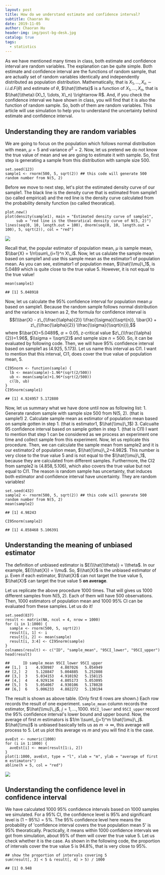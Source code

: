 ```yaml
---
layout: post
title: How do we understand estimate and confidence interval?
subtitle: Chaoran Hu
date: 2019-11-05
author: Chaoran Hu
header-img: img/post-bg-desk.jpg
catalog: true
tags:
  - statistics
---
```


As we have mentioned many times in class, both estimate and confidence
interval are random variables. The explanation can be quite simple. Both
estimate and confidence interval are the functions of random sample,
that are actually set of random variables identically and independently
distributed as population distribution. Mathematically, that is
*X*<sub>1</sub>, …, *X*<sub>*n*</sub> ∼ *i*.*i*.*d*.*F*(*θ*) and
estimate of *θ*, $\\hat{\\theta}$ is a function of
*X*<sub>1</sub>, …, *X*<sub>*n*</sub>, that is
$\\hat{\\theta}:(X\_1, \\dots, X\_n) \\rightarrow R$. And, if you check
the confidence interval we have shown in class, you will find that it is
also the function of random sample. So, both of them are random
variables. This article will use simulation to help you to understand
the uncertainty behind estimate and confidence interval.

Understanding they are random variables
---------------------------------------

We are going to focus on the population which follows normal
distribution with mean, *μ* = 5 and variance *σ*<sup>2</sup> = 2. Now,
let us pretend we do not know the true value of mean and we are going to
estimate it with sample. So, first step is generating a sample from this
distribution with sample size 500.

    set.seed(123)
    sample1 <- rnorm(500, 5, sqrt(2)) ## this code will generate 500 random number from N(5, 2)

Before we move to next step, let's plot the estimated density curve of
our sample1. The black line is the density curve that is estimated from
sample1 (so called empirical) and the red line is the density curve
calculated from the probability density function (so called
theoratical).

    plot.new()
    plot(density(sample1), main = "Estimated density curve of sample1",
         sub = "red line is the theoratical density curve of N(5, 2)")
    lines(seq(0, 10, length.out = 100), dnorm(seq(0, 10, length.out = 100), 5, sqrt(2)), col = "red")

![](../understand_est_ci_files/figure-markdown_strict/unnamed-chunk-2-1.png)

Recall that, the popular estimator of population mean, *μ* is sample
mean, $\\bar{X} = 1/n\\sum\_{i=1}^n X\_i$. Now, let us calulate the
sample mean based on sample1 and use this sample mean as the estimator1
of population mean. As you can see, estimator1 of population mean,
$\\hat{\\mu}\_1$, is 5.0489 which is quite close to the true value 5.
However, it is not equal to the true value!

    mean(sample1)

    ## [1] 5.048918

Now, let us calculate the 95% confidence interval for population mean
*μ* based on sample1. Because the random sample follows normal
distribution and the variance is known as 2, the formula for confidence
interval is
$$(\\bar{X} - z\_{\\frac{\\alpha}{2}} \\frac{\\sigma}{\\sqrt{n}}, \\bar{X} + z\_{\\frac{\\alpha}{2}} \\frac{\\sigma}{\\sqrt{n}}),$$
 where $\\bar{X}=5.0489$, *α* = 0.05, z-critical value
$z\_{\\frac{\\alpha}{2}}=1.96$, $\\sigma = \\sqrt{2}$ and sample size
*n* = 500. So, it can be evaluated by following code. Then, we will have
95% confidence interval based on sample1 as (4.925, 5.173). Let us name
this interval as CI1. I want to mention that this interval, CI1, does
cover the true value of population mean, 5.

    CI95norm <- function(sample) {
      lb <- mean(sample)-1.96*(sqrt(2/500))
      ub <- mean(sample)+1.96*(sqrt(2/500))
      c(lb, ub)
    }
    CI95norm(sample1)

    ## [1] 4.924957 5.172880

Now, let us summary what we have done until now as following list: 1.
Generate random sample with sample size 500 from N(5, 2). (that is
sample1) 2. Calculate sample mean as estimator of population mean based
on sample gotten in step 1. (that is estimator1, $\\hat{\\mu}\_1$) 3.
Calcualte 95 confidence interval based on sample gotten in step 1. (that
is CI1) I want to mention that step 1 can be considered as we process an
experiment one time and collect sample from this experiment. Now, let us
replicate this procedure. Then, we can calculate the sample mean from
sample2 and it is our estimator2 of population mean,
$\\hat{\\mu}\_2=4.982$. This number is very close to the true value 5
and is not equal to the $\\hat{\\mu}\_1$, because they are calculated
from different samples. Furthermore, the CI2 from sample2 is
(4.858, 5.106), which also covers the true value but not equal to CI1.
The reason is random sample has uncertainty, that induces both estimator
and confidence interval have uncertainty. They are random variables!

    set.seed(432)
    sample2 <- rnorm(500, 5, sqrt(2)) ## this code will generate 500 random number from N(5, 2)
    mean(sample2)

    ## [1] 4.98243

    CI95norm(sample2)

    ## [1] 4.858468 5.106391

Understanding the meaning of unbiased estimator
-----------------------------------------------

The definition of unbiased estimator is $E(\\hat{\\theta}) = \\theta$.
In our example, $E(\\hat{X}) = \\mu$. So, $\\hat{X}$ is the unbiased
estimator of *μ*. Even if each estimator, $\\hat{X}$ can not target the
true value 5, $\\hat{X}$ can target the true value 5 **on average**.

Let us replicate the above procedure 1000 times. That will gives us 1000
different samples from N(5, 2). Each of them will have 500 observations.
Then, 1000 estimators of population mean and 1000 95% CI can be
evaluated from these samples. Let us do it!

    set.seed(837)
    result <- matrix(NA, ncol = 4, nrow = 1000)
    for (i in 1:1000) {
      sample <- rnorm(500, 5, sqrt(2))
      result[i, 1] <- i
      result[i, 2] <- mean(sample)
      result[i, 3:4] <- CI95norm(sample)
    }
    colnames(result) <- c("ID", "sample_mean", "95CI_lower", "95CI_upper")
    head(result)

    ##      ID sample_mean 95CI_lower 95CI_upper
    ## [1,]  1    4.930987   4.807026   5.054949
    ## [2,]  2    5.128847   5.004885   5.252808
    ## [3,]  3    5.034153   4.910192   5.158115
    ## [4,]  4    4.929134   4.805173   5.053095
    ## [5,]  5    5.054067   4.930106   5.178028
    ## [6,]  6    5.006233   4.882272   5.130194

The result is shown as above table. (Only first 6 rows are shown.) Each
row records the result of one experiment. `sample_mean` column records
the estimator, $\\hat{\\mu}\_j$, *j* = 1, …, 1000. `95CI_lower` and
`95CI_upper` record the 95% confidence interval's lower bound and upper
bound. Now, the average of first *m* estimators is
$1/m \\sum\_{j=1}^m \\hat{\\mu}\_j$. $\\hat{\\mu}$ is unbiased basically
tells us as *m* → ∞, this average will process to 5. Let us plot this
average vs *m* and you will find it is the case.

    aveEst <- numeric(1000)
    for (i in 1:1000) {
      aveEst[i] <- mean(result[1:i, 2])
    }
    plot(1:1000, aveEst, type = "l", xlab = "m", ylab = "average of first m estimators")
    abline(h = 5, col = "red")

![](../understand_est_ci_files/figure-markdown_strict/unnamed-chunk-7-1.png)

Understanding the confidence level in confidence interval
---------------------------------------------------------

We have calculated 1000 95% confidence intervals based on 1000 samples
we simulated. For a 95% CI, the confidence level is 95% and significant
level is (1 − 95%) = 5%. The 95% confidence level here means the
probability of 'confidence interval covers the true population mean 5'
is 95% theoratically. Practically, it means within 1000 confidence
intervals we got from simulation, about 95% of them will cover the true
value 5. Let us check whether it is the case. As shown in the following
code, the proportion of intervals cover the true value 5 is 94.8%, that
is very close to 95%.

    ## show the proportion of intervals covering 5
    sum(result[, 3] < 5 & result[, 4] > 5) / 1000

    ## [1] 0.948
